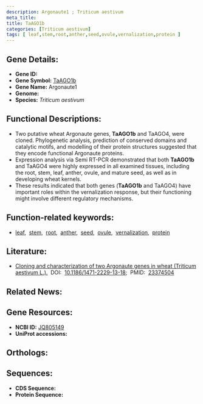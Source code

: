 ```yaml
---
description: Argonaute1 ; Triticum aestivum
meta_title:
title: TaAGO1b
categories: [Triticum aestivum]
tags: [ leaf,stem,root,anther,seed,ovule,vernalization,protein ]
---
```


## Gene Details:
- **Gene ID:** []()
- **Gene Symbol:** <u>TaAGO1b</u>
- **Gene Name:** Argonaute1
- **Genome:** []()
- **Species:** *Triticum aestivum*

## Functional Descriptions:
   - Two putative wheat Argonaute genes, **TaAGO1b** and TaAGO4, were cloned. Phylogenetic analysis, prediction of conserved domains and catalytic motifs, and modelling of their protein structures suggested that they encode functional Argonaute proteins.
   - Expression analysis via Semi RT-PCR demonstrated that both **TaAGO1b** and TaAGO4 were highly expressed in all examined tissues, including the root, stem, leaf, anther, ovule, and mature seed, as well as in developing wheat kernels.
   - These results indicated that both genes (**TaAGO1b** and TaAGO4) have important roles within the vernalization response, but their functioning might involve different regulatory mechanisms.

## Function-related keywords:
   - [leaf](/tags/leaf/),&nbsp;&nbsp;[stem](/tags/stem/),&nbsp;&nbsp;[root](/tags/root/),&nbsp;&nbsp;[anther](/tags/anther/),&nbsp;&nbsp;[seed](/tags/seed/),&nbsp;&nbsp;[ovule](/tags/ovule/),&nbsp;&nbsp;[vernalization](/tags/vernalization/),&nbsp;&nbsp;[protein](/tags/protein/)

## Literature:
   - [Cloning and characterization of two Argonaute genes in wheat (Triticum aestivum L.).](https://doi.org/10.1186/1471-2229-13-18)&nbsp;&nbsp;DOI:&nbsp;&nbsp;[10.1186/1471-2229-13-18](https://doi.org/10.1186/1471-2229-13-18);&nbsp;&nbsp;PMID:&nbsp;&nbsp;[23374504](https://pubmed.ncbi.nlm.nih.gov/23374504/)

## Related News:

## Gene Resources:
- **NCBI ID:**  [JQ805149](https://www.ncbi.nlm.nih.gov/gene/?term=JQ805149)
- **UniProt accessions:**  [](https://www.uniprot.org/uniprotkb//entry)

## Orthologs:

## Sequences:
- **CDS Sequence:**
- **Protein Sequence:**
